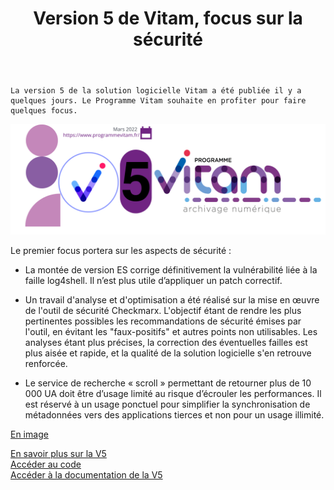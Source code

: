 ﻿---
layout: post
title: Version 5 de Vitam, focus sur la sécurité
---

    La version 5 de la solution logicielle Vitam a été publiée il y a quelques jours. Le Programme Vitam souhaite en profiter pour faire quelques focus.

![Logos](/public/images/v5-une.png)

Le premier focus portera sur les aspects de sécurité :

- La montée de version ES corrige définitivement la vulnérabilité liée à la faille log4shell. Il n’est plus utile d’appliquer un patch correctif.

- Un travail d'analyse et d'optimisation a été réalisé sur la mise en œuvre de l'outil de sécurité Checkmarx. L'objectif étant de rendre les plus
pertinentes possibles les recommandations de sécurité émises par l'outil, en évitant les "faux-positifs" et autres points non utilisables. Les
analyses étant plus précises, la correction des éventuelles failles est plus aisée et rapide, et la qualité de la solution logicielle s'en retrouve
renforcée.

- Le service de recherche « scroll » permettant de retourner plus de 10 000 UA doit être d’usage limité au risque d’écrouler les performances. Il
est réservé à un usage ponctuel pour simplifier la synchronisation de métadonnées vers des applications tierces et non pour un usage illimité.

 
[En image](/public/images/V5_securite_focus.PNG)  

  
  
  
[En savoir plus sur la V5](http://www.programmevitam.fr/2022/04/13/Version5/)  
[Accéder au code](http://www.programmevitam.fr/pages/ressources/)  
[Accéder à la documentation de la V5](http://www.programmevitam.fr/pages/documentation/)